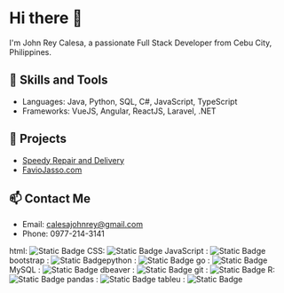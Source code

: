# Hi there 👋
I'm John Rey Calesa, a passionate Full Stack Developer from Cebu City, Philippines.


## 🚀 Skills and Tools
- Languages: Java, Python, SQL, C#, JavaScript, TypeScript
- Frameworks: VueJS, Angular, ReactJS, Laravel, .NET

## 🌟 Projects
- [Speedy Repair and Delivery](https://github.com/yourproject)
- [FavioJasso.com](https://github.com/yourproject)

## 📫 Contact Me
- Email: calesajohnrey@gmail.com
- Phone: 0977-214-3141

html: ![Static Badge](https://img.shields.io/badge/build-gray?style=flat&logo=html5&logoColor=%23ffffff)
CSS: ![Static Badge](https://img.shields.io/badge/build-gray?style=flat&logo=css3&logoColor=%23ffffff)
JavaScript : ![Static Badge](https://img.shields.io/badge/build-gray?style=flat&logo=javascript&logoColor=%23ffffff)
bootstrap : ![Static Badge](https://img.shields.io/badge/build-gray?style=flat&logo=bootstrap&logoColor=%23ffffff)python : ![Static Badge](https://img.shields.io/badge/build-gray?style=flat&logo=python&logoColor=%233776AB)
go : ![Static Badge](https://img.shields.io/badge/build-gray?style=flat&logo=python&logoColor=%23ffffff)
MySQL : ![Static Badge](https://img.shields.io/badge/build-gray?style=flat&logo=mysql&logoColor=%23ffffff)
dbeaver : ![Static Badge](https://img.shields.io/badge/build-gray?style=flat&logo=dbeaver&logoColor=%23ffffff)
git : ![Static Badge](https://img.shields.io/badge/build-gray?style=flat&logo=git&logoColor=%23ffffff)
R: ![Static Badge](https://img.shields.io/badge/build-gray?style=flat&logo=r&logoColor=%23ffffff)
pandas : ![Static Badge](https://img.shields.io/badge/build-gray?style=flat&logo=pandas&logoColor=%23ffffff)
tableu : ![Static Badge](https://img.shields.io/badge/build-gray?style=flat&logo=tableau&logoColor=%23ffffff)
